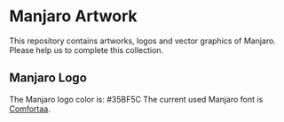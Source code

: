 # Manjaro Artwork

This repository contains artworks, logos and vector graphics of Manjaro.
Please help us to complete this collection.


## Manjaro Logo

The Manjaro logo color is: #35BF5C
The current used Manjaro font is [Comfortaa](http://www.dafont.com/de/comfortaa.font).